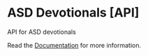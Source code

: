 # ASD Devotionals [API]
API for ASD devotionals

Read the [Documentation][1] for more information.

[1]: https://documenter.getpostman.com/view/5868491/TVCjwkw2
